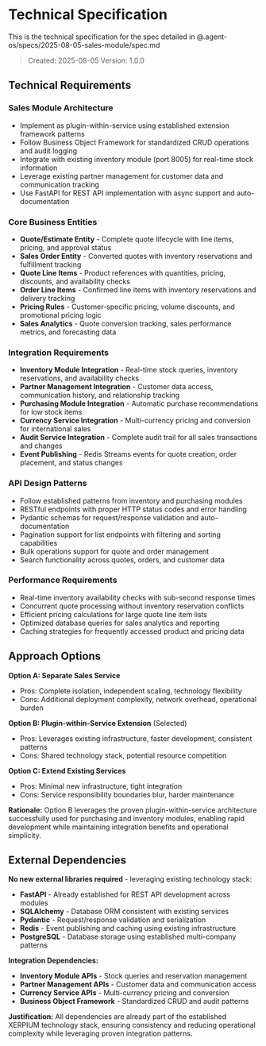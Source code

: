 # Technical Specification

This is the technical specification for the spec detailed in @.agent-os/specs/2025-08-05-sales-module/spec.md

> Created: 2025-08-05
> Version: 1.0.0

## Technical Requirements

### Sales Module Architecture
- Implement as plugin-within-service using established extension framework patterns
- Follow Business Object Framework for standardized CRUD operations and audit logging
- Integrate with existing inventory module (port 8005) for real-time stock information
- Leverage existing partner management for customer data and communication tracking
- Use FastAPI for REST API implementation with async support and auto-documentation

### Core Business Entities
- **Quote/Estimate Entity** - Complete quote lifecycle with line items, pricing, and approval status
- **Sales Order Entity** - Converted quotes with inventory reservations and fulfillment tracking  
- **Quote Line Items** - Product references with quantities, pricing, discounts, and availability checks
- **Order Line Items** - Confirmed line items with inventory reservations and delivery tracking
- **Pricing Rules** - Customer-specific pricing, volume discounts, and promotional pricing logic
- **Sales Analytics** - Quote conversion tracking, sales performance metrics, and forecasting data

### Integration Requirements
- **Inventory Module Integration** - Real-time stock queries, inventory reservations, and availability checks
- **Partner Management Integration** - Customer data access, communication history, and relationship tracking
- **Purchasing Module Integration** - Automatic purchase recommendations for low stock items
- **Currency Service Integration** - Multi-currency pricing and conversion for international sales
- **Audit Service Integration** - Complete audit trail for all sales transactions and changes
- **Event Publishing** - Redis Streams events for quote creation, order placement, and status changes

### API Design Patterns
- Follow established patterns from inventory and purchasing modules
- RESTful endpoints with proper HTTP status codes and error handling
- Pydantic schemas for request/response validation and auto-documentation
- Pagination support for list endpoints with filtering and sorting capabilities
- Bulk operations support for quote and order management
- Search functionality across quotes, orders, and customer data

### Performance Requirements  
- Real-time inventory availability checks with sub-second response times
- Concurrent quote processing without inventory reservation conflicts
- Efficient pricing calculations for large quote line item lists
- Optimized database queries for sales analytics and reporting
- Caching strategies for frequently accessed product and pricing data

## Approach Options

**Option A: Separate Sales Service** 
- Pros: Complete isolation, independent scaling, technology flexibility
- Cons: Additional deployment complexity, network overhead, operational burden

**Option B: Plugin-within-Service Extension** (Selected)
- Pros: Leverages existing infrastructure, faster development, consistent patterns
- Cons: Shared technology stack, potential resource competition

**Option C: Extend Existing Services**
- Pros: Minimal new infrastructure, tight integration
- Cons: Service responsibility boundaries blur, harder maintenance

**Rationale:** Option B leverages the proven plugin-within-service architecture successfully used for purchasing and inventory modules, enabling rapid development while maintaining integration benefits and operational simplicity.

## External Dependencies

**No new external libraries required** - leveraging existing technology stack:

- **FastAPI** - Already established for REST API development across modules
- **SQLAlchemy** - Database ORM consistent with existing services  
- **Pydantic** - Request/response validation and serialization
- **Redis** - Event publishing and caching using existing infrastructure
- **PostgreSQL** - Database storage using established multi-company patterns

**Integration Dependencies:**
- **Inventory Module APIs** - Stock queries and reservation management
- **Partner Management APIs** - Customer data and communication access
- **Currency Service APIs** - Multi-currency pricing and conversion
- **Business Object Framework** - Standardized CRUD and audit patterns

**Justification:** All dependencies are already part of the established XERPIUM technology stack, ensuring consistency and reducing operational complexity while leveraging proven integration patterns.